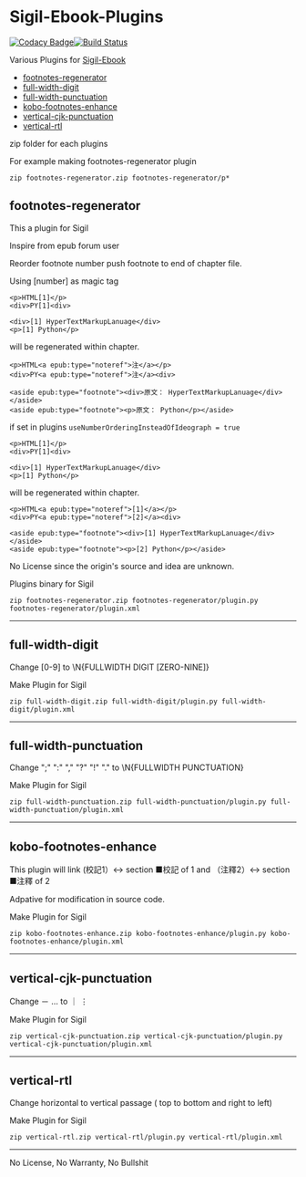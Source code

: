 # Sigil-Ebook-Plugins

[![Codacy Badge](https://api.codacy.com/project/badge/Grade/1f6ee51671344df8b0f1a613243354c1)](https://www.codacy.com/app/Kennyl/Sigil-Ebook-Plugins?utm_source=github.com&utm_medium=referral&utm_content=Kennyl/Sigil-Ebook-Plugins&utm_campaign=badger)[![Build Status](https://travis-ci.org/Kennyl/Sigil-Ebook-Plugins.svg?branch=master)](https://travis-ci.org/Kennyl/Sigil-Ebook-Plugins)

Various Plugins for [Sigil-Ebook](https://github.com/Sigil-Ebook/Sigil)

- [footnotes-regenerator](#footnotes-regenerator)
- [full-width-digit](#full-width-digit)
- [full-width-punctuation](#full-width-punctuation)
- [kobo-footnotes-enhance](#kobo-footnotes-enhance)
- [vertical-cjk-punctuation](#vertical-cjk-punctuation)
- [vertical-rtl](#vertical-rtl)

zip folder for each plugins

For example making footnotes-regenerator plugin

```
zip footnotes-regenerator.zip footnotes-regenerator/p*
```

## footnotes-regenerator

This a plugin for Sigil

Inspire from epub forum user

Reorder footnote number push footnote to end of chapter file.

Using [number] as magic tag

```
<p>HTML[1]</p>
<div>PY[1]<div>

<div>[1] HyperTextMarkupLanuage</div>
<p>[1] Python</p>
```
will be regenerated within chapter.
```
<p>HTML<a epub:type="noteref">注</a></p>
<div>PY<a epub:type="noteref">注</a><div>

<aside epub:type="footnote"><div>原文： HyperTextMarkupLanuage</div></aside>
<aside epub:type="footnote"><p>原文： Python</p></aside>
```

if set in plugins ```useNumberOrderingInsteadOfIdeograph = true```

```
<p>HTML[1]</p>
<div>PY[1]<div>

<div>[1] HyperTextMarkupLanuage</div>
<p>[1] Python</p>
```
will be regenerated within chapter.
```
<p>HTML<a epub:type="noteref">[1]</a></p>
<div>PY<a epub:type="noteref">[2]</a><div>

<aside epub:type="footnote"><div>[1] HyperTextMarkupLanuage</div></aside>
<aside epub:type="footnote"><p>[2] Python</p></aside>
```


No License since the origin's source and idea are unknown.

Plugins binary for Sigil
```
zip footnotes-regenerator.zip footnotes-regenerator/plugin.py footnotes-regenerator/plugin.xml
```
<hr/>

## full-width-digit

Change [0-9] to \N{FULLWIDTH DIGIT [ZERO-NINE]}

Make Plugin for Sigil
```
zip full-width-digit.zip full-width-digit/plugin.py full-width-digit/plugin.xml
```
<hr/>

## full-width-punctuation

Change ";" ":" "," "?" "!" "." to \N{FULLWIDTH PUNCTUATION}

Make Plugin for Sigil
```
zip full-width-punctuation.zip full-width-punctuation/plugin.py full-width-punctuation/plugin.xml
```
<hr/>

## kobo-footnotes-enhance

This plugin will link (校記1）<-> section ■校記 of 1
and （注釋2）<-> section ■注釋 of 2

Adpative for modification in source code.

Make Plugin for Sigil
```
zip kobo-footnotes-enhance.zip kobo-footnotes-enhance/plugin.py kobo-footnotes-enhance/plugin.xml
```
<hr/>

## vertical-cjk-punctuation

Change － … to ｜ ⋮

Make Plugin for Sigil
```
zip vertical-cjk-punctuation.zip vertical-cjk-punctuation/plugin.py vertical-cjk-punctuation/plugin.xml
```
<hr/>

## vertical-rtl

Change horizontal to vertical passage ( top to bottom and right to left)

Make Plugin for Sigil
```
zip vertical-rtl.zip vertical-rtl/plugin.py vertical-rtl/plugin.xml
```
<hr/>

No License, No Warranty, No Bullshit
